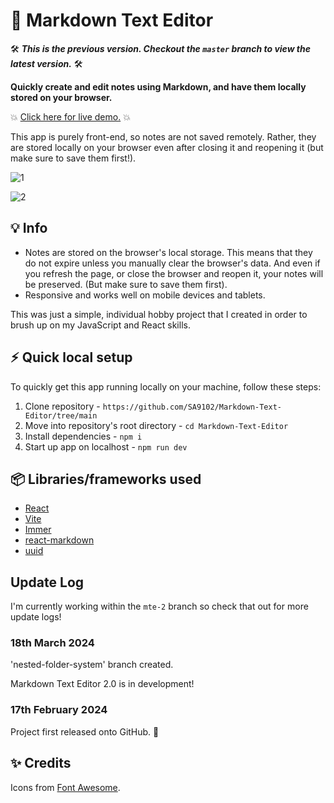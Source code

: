 # :notebook: Markdown Text Editor

🛠️ ***This is the previous version. Checkout the `master` branch to view the latest version.*** 🛠️

**Quickly create and edit notes using Markdown, and have them locally stored on your browser.**

:boom: [Click here for live demo.](https://sa9102.github.io/Markdown-Text-Editor/) :boom:

This app is purely front-end, so notes are not saved remotely. Rather, they are stored locally on your browser even after closing it and reopening it (but make sure to save them first!).

![1](https://github.com/SA9102/Markdown-Text-Editor/assets/96877426/60291470-897c-41f5-a82d-59553c2ef642)

![2](https://github.com/SA9102/Markdown-Text-Editor/assets/96877426/150b48cc-95c4-4811-9bad-5f39fbc578dc)

## :bulb: Info

- Notes are stored on the browser's local storage. This means that they do not expire unless you manually clear the browser's data. And even if you refresh the page, or close the browser and reopen it, your notes will be preserved. (But make sure to save them first).
- Responsive and works well on mobile devices and tablets.

This was just a simple, individual hobby project that I created in order to brush up on my JavaScript and React skills.

## :zap: Quick local setup

To quickly get this app running locally on your machine, follow these steps:

1. Clone repository - `https://github.com/SA9102/Markdown-Text-Editor/tree/main`
2. Move into repository's root directory - `cd Markdown-Text-Editor`
3. Install dependencies - `npm i`
4. Start up app on localhost - `npm run dev`

## :package: Libraries/frameworks used

- [React](https://react.dev/)
- [Vite](https://vitejs.dev/)
- [Immer](https://immerjs.github.io/immer/)
- [react-markdown](https://github.com/remarkjs/react-markdown)
- [uuid](https://www.npmjs.com/package/uuid)

## Update Log

I'm currently working within the `mte-2` branch so check that out for more update logs!

### 18th March 2024

'nested-folder-system' branch created.

Markdown Text Editor 2.0 is in development!

### 17th February 2024

Project first released onto GitHub. :tada:

## :sparkles: Credits

Icons from [Font Awesome](https://fontawesome.com/).
